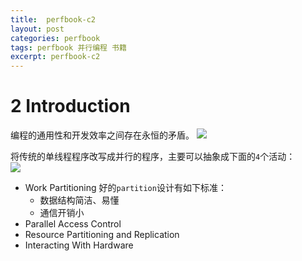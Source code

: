 ```yaml
---
title:  perfbook-c2
layout: post
categories: perfbook
tags: perfbook 并行编程 书籍
excerpt: perfbook-c2
---
```

# 2 Introduction
编程的通用性和开发效率之间存在永恒的矛盾。
![](https://suzixinblog.oss-cn-shenzhen.aliyuncs.com/mdPic/20191027215221.png)

将传统的单线程程序改写成并行的程序，主要可以抽象成下面的`4`个活动：  
![](https://suzixinblog.oss-cn-shenzhen.aliyuncs.com/mdPic/20191027215312.png)  
- Work Partitioning
    好的`partition`设计有如下标准：
    - 数据结构简洁、易懂
    - 通信开销小
- Parallel Access Control
- Resource Partitioning and Replication
- Interacting With Hardware
